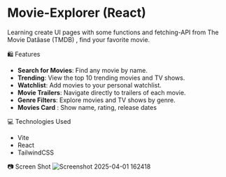 # Movie-Explorer (React)
Learning create UI pages with some functions and fetching-API from The Movie Dataิase (TMDB) , find your favorite movie.

🛍️ Features
- **Search for Movies**: Find any movie by name.
- **Trending**: View the top 10 trending movies and TV shows.
- **Watchlist**: Add movies to your personal watchlist.
- **Movie Trailers**: Navigate directly to trailers of each movie.
- **Genre Filters**: Explore movies and TV shows by genre.
- **Movies Card** : Show name, rating, release dates
  
💻 Technologies Used
- Vite
- React
- TailwindCSS

📷 Screen Shot
![Screenshot 2025-04-01 162418](https://github.com/user-attachments/assets/c5f4c1af-74a3-468d-bf2a-243f962e6076)
